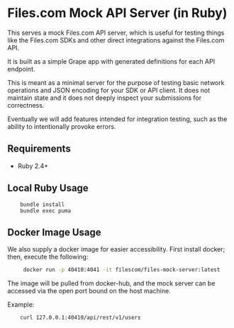 # Files.com Mock API Server (in Ruby)

This serves a mock Files.com API server, which is useful for testing
things like the Files.com SDKs and other direct integrations
against the Files.com API.

It is built as a simple Grape app with generated definitions for each
API endpoint.

This is meant as a minimal server for the purpose of testing basic
network operations and JSON encoding for your SDK or API client.  It
does not maintain state and it does not deeply inspect your submissions
for correctness.

Eventually we will add features intended for integration testing, such as
the ability to intentionally provoke errors.


## Requirements

* Ruby 2.4+


## Local Ruby Usage
```
    bundle install
    bundle exec puma
```

## Docker Image Usage
We also supply a docker image for easier accessibility. First install docker; then, execute the following: 
```bash
     docker run -p 40410:4041 -it filescom/files-mock-server:latest
```

The image will be pulled from docker-hub, and the mock server can be accessed via the open port bound on the host machine.

Example:
```bash
    curl 127.0.0.1:40410/api/rest/v1/users
```
